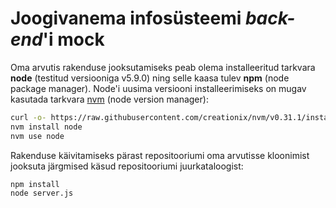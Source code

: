 # Joogivanema infosüsteemi *back-end*'i mock

Oma arvutis rakenduse jooksutamiseks peab olema installeeritud tarkvara **node** (testitud versiooniga v5.9.0) ning selle kaasa tulev **npm** (node package manager). Node'i uusima versiooni installeerimiseks on mugav kasutada tarkvara [nvm](https://github.com/creationix/nvm) (node version manager):

```bash
curl -o- https://raw.githubusercontent.com/creationix/nvm/v0.31.1/install.sh | bash
nvm install node
nvm use node
```

Rakenduse käivitamiseks pärast repositooriumi oma arvutisse kloonimist jooksuta järgmised käsud repositooriumi juurkataloogist:

```bash
npm install
node server.js
```